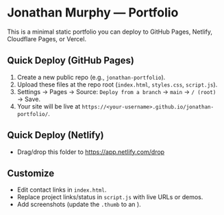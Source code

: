 # Jonathan Murphy — Portfolio

This is a minimal static portfolio you can deploy to GitHub Pages, Netlify, Cloudflare Pages, or Vercel.

## Quick Deploy (GitHub Pages)
1. Create a new public repo (e.g., `jonathan-portfolio`).
2. Upload these files at the repo root (`index.html`, `styles.css`, `script.js`).
3. Settings → Pages → Source: `Deploy from a branch` → `main` → `/ (root)` → Save.
4. Your site will be live at `https://<your-username>.github.io/jonathan-portfolio/`.

## Quick Deploy (Netlify)
- Drag/drop this folder to https://app.netlify.com/drop

## Customize
- Edit contact links in `index.html`.
- Replace project links/status in `script.js` with live URLs or demos.
- Add screenshots (update the `.thumb` to an <img>).

